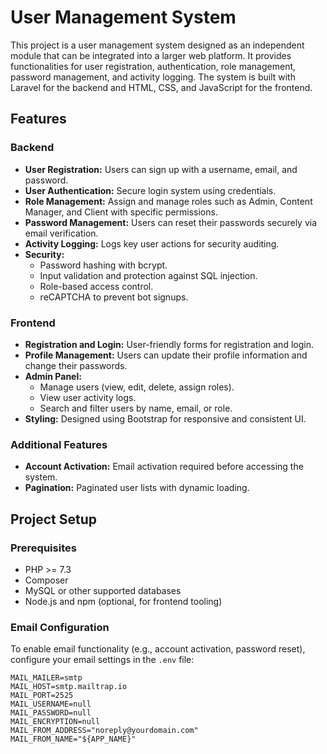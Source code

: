 # User Management System

This project is a user management system designed as an independent module that can be integrated into a larger web platform. It provides functionalities for user registration, authentication, role management, password management, and activity logging. The system is built with Laravel for the backend and HTML, CSS, and JavaScript for the frontend.

## Features

### Backend
- **User Registration:** Users can sign up with a username, email, and password.
- **User Authentication:** Secure login system using credentials.
- **Role Management:** Assign and manage roles such as Admin, Content Manager, and Client with specific permissions.
- **Password Management:** Users can reset their passwords securely via email verification.
- **Activity Logging:** Logs key user actions for security auditing.
- **Security:** 
  - Password hashing with bcrypt.
  - Input validation and protection against SQL injection.
  - Role-based access control.
  - reCAPTCHA to prevent bot signups.

### Frontend
- **Registration and Login:** User-friendly forms for registration and login.
- **Profile Management:** Users can update their profile information and change their passwords.
- **Admin Panel:** 
  - Manage users (view, edit, delete, assign roles).
  - View user activity logs.
  - Search and filter users by name, email, or role.
- **Styling:** Designed using Bootstrap for responsive and consistent UI.

### Additional Features
- **Account Activation:** Email activation required before accessing the system.
- **Pagination:** Paginated user lists with dynamic loading.

## Project Setup

### Prerequisites
- PHP >= 7.3
- Composer
- MySQL or other supported databases
- Node.js and npm (optional, for frontend tooling)

### Email Configuration

To enable email functionality (e.g., account activation, password reset), configure your email settings in the `.env` file:

```env
MAIL_MAILER=smtp
MAIL_HOST=smtp.mailtrap.io
MAIL_PORT=2525
MAIL_USERNAME=null
MAIL_PASSWORD=null
MAIL_ENCRYPTION=null
MAIL_FROM_ADDRESS="noreply@yourdomain.com"
MAIL_FROM_NAME="${APP_NAME}"
